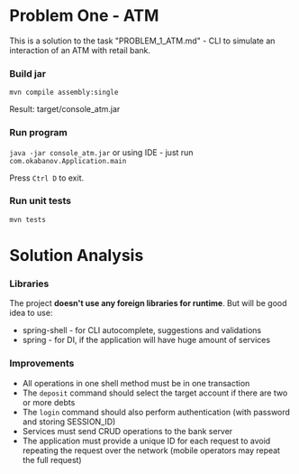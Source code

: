 Problem One - ATM
=================
This is a solution to the task "PROBLEM_1_ATM.md" - CLI  to simulate an interaction of an ATM with retail bank.

### Build jar
`mvn compile assembly:single`

Result: target/console_atm.jar

### Run program
`java -jar console_atm.jar` or using IDE - just run `com.okabanov.Application.main`

Press `Ctrl D` to exit.

### Run unit tests
`mvn tests`

Solution Analysis
=================
### Libraries
The project **doesn't use any foreign libraries for runtime**. But will be good idea to use:
* spring-shell - for CLI autocomplete, suggestions and validations
* spring - for DI, if the application will have huge amount of services

### Improvements
* All operations in one shell method must be in one transaction
* The `deposit` command should select the target account if there are two or more debts
* The `login` command should also perform authentication (with password and storing SESSION_ID)
* Services must send CRUD operations to the bank server
* The application must provide a unique ID for each request to avoid repeating the request over the network (mobile operators may repeat the full request)